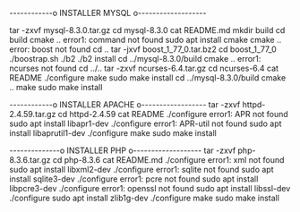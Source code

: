 ------------o INSTALLER MYSQL o-------------------

tar -zxvf mysql-8.3.0.tar.gz
cd mysql-8.3.0
cat README.md
mkdir build
cd build
cmake ..
error1: command not found
sudo apt install cmake
cmake ..
error: boost not found
cd ..
tar -jxvf boost_1_77_0.tar.bz2
cd boost_1_77_0
./boostrap.sh
./b2
./b2 install
cd ../mysql-8.3.0/build
cmake ..
error1: ncurses not found
cd ../..
tar -zxvf ncurses-6.4.tar.gz
cd ncurses-6.4
cat README
./configure
make
sudo make install
cd ../mysql-8.3.0/build
cmake ..
make
sudo make install



------------o INSTALLER APACHE o------------------
tar -zxvf httpd-2.4.59.tar.gz
cd httpd-2.4.59
cat README
./configure
error1: APR not found 
sudo apt install libapr1-dev
./configure
error1: APR-util not found
sudo apt install libaprutil1-dev
./configure
make 
sudo make install



--------------o INSTALLER PHP o-------------------
tar -zxvf php-8.3.6.tar.gz
cd php-8.3.6
cat README.md
./configure
error1: xml not found
sudo apt install libxml2-dev
./configure
error1: sqlite not found
sudo apt install sqlite3-dev
./configure
error1: pcre not found
sudo apt install libpcre3-dev 
./configure
error1: openssl not found
sudo apt install libssl-dev
./configure
sudo apt install zlib1g-dev 
./configure
make 
sudo make install	

